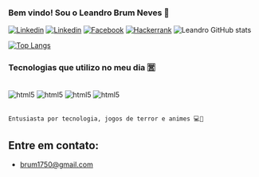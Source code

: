 ### Bem vindo! Sou o Leandro Brum Neves 👋

[![Linkedin](https://img.shields.io/badge/LinkedIn-0077B5?style=for-the-badge&logo=linkedin&logoColor=white)](https://www.linkedin.com/in/leandro-brum-53a67a228/)
[![Linkedin](https://img.shields.io/badge/Instagram-E4405F?style=for-the-badge&logo=instagram&logoColor=white)](https://www.instagram.com/leanbr1/)
[![Facebook](https://img.shields.io/badge/Facebook-1877F2?style=for-the-badge&logo=facebook&logoColor=white)](https://www.facebook.com/leandro.brum.52)
[![Hackerrank](	https://img.shields.io/badge/-Hackerrank-2EC866?style=for-the-badge&logo=HackerRank&logoColor=white)](https://www.hackerrank.com/brum1750?hr_r=1)
![Leandro GitHub stats](https://github-readme-stats.vercel.app/api?username=Leanbr1&show_icons=true&theme=tokyonight)

[![Top Langs](https://github-readme-stats.vercel.app/api/top-langs/?username=Leanbr1)](https://github.com/anuraghazra/github-readme-stats)

### Tecnologias que utilizo no meu dia 🈺
<div style="display: inline_block"><br/>
  <img align="center" alt="html5" src="https://img.shields.io/badge/Node.js-43853D?style=for-the-badge&logo=node.js&logoColor=white"/> 
  <img align="center" alt="html5" src="https://img.shields.io/badge/JavaScript-323330?style=for-the-badge&logo=javascript&logoColor=F7DF1E"/> 
  <img align="center" alt="html5" src="https://img.shields.io/badge/Express.js-404D59?style=for-the-badge"/> 
  <img align="center" alt="html5" src="https://img.shields.io/badge/GIT-E44C30?style=for-the-badge&logo=git&logoColor=white"/> 
</div><br/>


    Entusiasta por tecnologia, jogos de terror e animes 💻💙

  ## Entre em contato:
  - brum1750@gmail.com
   
  
  
